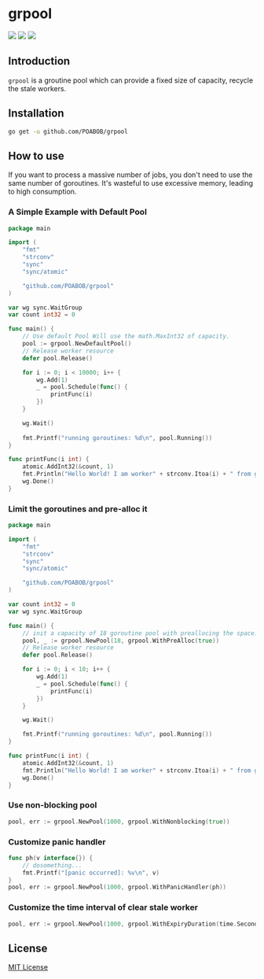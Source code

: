 # grpool

<a title="Build Status" target="_blank" href="https://github.com/POABOB/grpool/actions?query=workflow%3AGo"><img src="https://img.shields.io/github/actions/workflow/status/POABOB/grpool/go.yaml?branch=main&style=flat-square&logo=github-actions" /></a>
<a title="Release" target="_blank" href="https://github.com/POABOB/grpool/releases"><img src="https://img.shields.io/github/v/release/POABOB/grpool.svg?color=166823&style=flat-square&logo=smartthings" /></a>
<a title="Go Report Card" target="_blank" href="https://goreportcard.com/report/github.com/POABOB/grpool"><img src="https://goreportcard.com/badge/github.com/POABOB/grpool?style=flat-square" /></a>


## Introduction

`grpool` is a groutine pool which can provide a fixed size of capacity, recycle the stale workers. 

## Installation

```bash
go get -u github.com/POABOB/grpool
```

## How to use

If you want to process a massive number of jobs, you don't need to use the same number of goroutines. It's wasteful to use excessive memory, leading to high consumption.

### A Simple Example with Default Pool

```go
package main

import (
	"fmt"
	"strconv"
	"sync"
	"sync/atomic"

	"github.com/POABOB/grpool"
)

var wg sync.WaitGroup
var count int32 = 0

func main() {
	// Use default Pool Will use the math.MaxInt32 of capacity.
	pool := grpool.NewDefaultPool()
	// Release worker resource
	defer pool.Release()

	for i := 0; i < 10000; i++ {
		wg.Add(1)
		_ = pool.Schedule(func() {
			printFunc(i)
		})
	}

	wg.Wait()
    
	fmt.Printf("running goroutines: %d\n", pool.Running())
}

func printFunc(i int) {
	atomic.AddInt32(&count, 1)
	fmt.Println("Hello World! I am worker" + strconv.Itoa(i) + " from goroutine pool.")
	wg.Done()
}
```

### Limit the goroutines and pre-alloc it

```go
package main

import (
	"fmt"
	"strconv"
	"sync"
	"sync/atomic"

	"github.com/POABOB/grpool"
)

var count int32 = 0
var wg sync.WaitGroup

func main() {
	// init a capacity of 18 goroutine pool with preallocing the space.
	pool, _ := grpool.NewPool(18, grpool.WithPreAlloc(true))
	// Release worker resource
	defer pool.Release()

	for i := 0; i < 10; i++ {
		wg.Add(1)
		_ = pool.Schedule(func() {
			printFunc(i)
		})
	}

	wg.Wait()

	fmt.Printf("running goroutines: %d\n", pool.Running())
}

func printFunc(i int) {
	atomic.AddInt32(&count, 1)
	fmt.Println("Hello World! I am worker" + strconv.Itoa(i) + " from goroutine pool.")
	wg.Done()
}
```

### Use non-blocking pool

```go
pool, err := grpool.NewPool(1000, grpool.WithNonblocking(true))
```


### Customize panic handler

```go
func ph(v interface{}) {
    // dosomething...
	fmt.Printf("[panic occurred]: %v\n", v)
}
pool, err := grpool.NewPool(1000, grpool.WithPanicHandler(ph))
```

### Customize the time interval of clear stale worker

```go
pool, err := grpool.NewPool(1000, grpool.WithExpiryDuration(time.Second * 5))
```


## License

[MIT License](https://github.com/POABOB/grpool/blob/main/LICENSE)